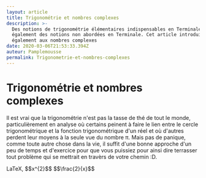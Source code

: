 ```yaml
---
layout: article
title: Trigonométrie et nombres complexes
description: >-
  Des notions de trigonométrie élémentaires indispensables en Terminale, mais
  également des notions non abordées en Terminale. Cet article introduit
  également aux nombres complexes 
date: 2020-03-06T21:53:33.394Z
auteur: Pamplemousse
permalink: Trigonometrie-et-nombres-complexes
---
```

# Trigonométrie et nombres complexes

Il est vrai que la trigonométrie n'est pas la tasse de thé de tout le monde, particulièrement en analyse où certains peinent à faire le lien entre le cercle trigonométrique et la fonction trigonométrique d'un réel et où d'autres perdent leur moyens à la seule vue du nombre π. Mais pas de panique, comme toute autre chose dans la vie, il suffit d'une bonne approche d'un peu de temps et d'exercice pour que vous puissiez pour ainsi dire terrasser tout problème qui se mettrait en travèrs de votre chemin :D.
<p>LaTeX, $$x^{2}$$ $$\frac{2}{x}$$</p>